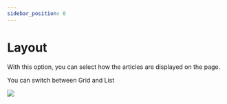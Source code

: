 ```yaml
---
sidebar_position: 0
---
```


# Layout

With this option, you can select how the articles are displayed on the page.

You can switch between Grid and List

![](https://daily-now-res.cloudinary.com/image/upload/v1635918417/docs/test3.png)
